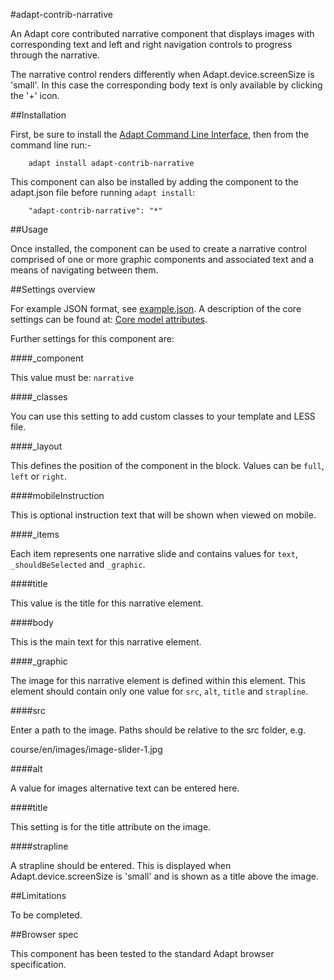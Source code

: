#adapt-contrib-narrative

An Adapt core contributed narrative component that displays images with corresponding text and left and right navigation controls to progress through the narrative.

The narrative control renders differently when Adapt.device.screenSize is 'small'.  In this case the corresponding body text is only available by clicking the '+' icon.

##Installation

First, be sure to install the [Adapt Command Line Interface](https://github.com/adaptlearning/adapt-cli), then from the command line run:-

        adapt install adapt-contrib-narrative

This component can also be installed by adding the component to the adapt.json file before running `adapt install`:

        "adapt-contrib-narrative": "*"

##Usage

Once installed, the component can be used to create a narrative control comprised of one or more graphic components and associated text and a means of navigating between them.

##Settings overview

For example JSON format, see [example.json](https://github.com/adaptlearning/adapt-contrib-narrative/blob/master/example.json). A description of the core settings can be found at: [Core model attributes](https://github.com/adaptlearning/adapt_framework/wiki/Core-model-attributes).

Further settings for this component are:

####_component

This value must be: `narrative`

####_classes

You can use this setting to add custom classes to your template and LESS file.

####_layout

This defines the position of the component in the block. Values can be `full`, `left` or `right`. 

####mobileInstruction

This is optional instruction text that will be shown when viewed on mobile.

####_items

Each item represents one narrative slide and contains values for `text`, `_shouldBeSelected` and `_graphic`.


####title

This value is the title for this narrative element.

####body

This is the main text for this narrative element.

####_graphic

The image for this narrative element is defined within this element. This element should contain only one value for `src`, `alt`, `title` and `strapline`.

####src

Enter a path to the image. Paths should be relative to the src folder, e.g.

course/en/images/image-slider-1.jpg

####alt

A value for images alternative text can be entered here.

####title

This setting is for the title attribute on the image.

####strapline

A strapline should be entered. This is displayed when Adapt.device.screenSize is 'small' and is shown as a title above the image.

##Limitations
 
To be completed.

##Browser spec

This component has been tested to the standard Adapt browser specification.
